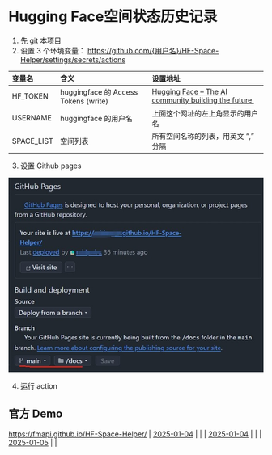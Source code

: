 # Hugging Face空间状态历史记录


1. 先 git 本项目
2. 设置 3 个环境变量：
https://github.com/{用户名}/HF-Space-Helper/settings/secrets/actions

| 变量名     | 含义                                 | 设置地址                                                     |
| :--------- | :----------------------------------- | :----------------------------------------------------------- |
| HF_TOKEN   | huggingface 的 Access Tokens (write) | [Hugging Face – The AI community building the future.](https://huggingface.co/settings/tokens) |
| USERNAME   | huggingface 的用户名                 | 上面这个网址的左上角显示的用户名                             |
| SPACE_LIST | 空间列表                             | 所有空间名称的列表，用英文 “,” 分隔                          |

3. 设置 Github pages



![img](https://raw.githubusercontent.com/hhhaiai/Picture/main/img/202501041359617.jpeg)

4. 运行 action

## 官方 Demo

https://fmapi.github.io/HF-Space-Helper/
| [2025-01-04](https://github.com/hhhaiai/Spaces-Keeper/commits/66c5b5a3875ab815f3fa43ea1df7339d992566e9/docs/index.html) |  |
| [2025-01-04](https://github.com/hhhaiai/Spaces-Keeper/commits/8efc2596dd8b967baa861a25b26a41b7b5abd468/docs/index.html) |  |
| [2025-01-05](https://github.com/hhhaiai/Spaces-Keeper/commits/710dba3a6b309613c4bfd0caa96f6586fb4eb4aa/docs/index.html) |  |
